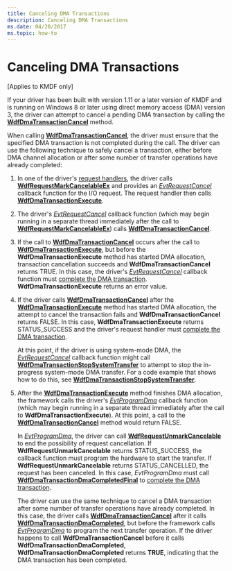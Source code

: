 ```yaml
---
title: Canceling DMA Transactions
description: Canceling DMA Transactions
ms.date: 04/20/2017
ms.topic: how-to
---
```


# Canceling DMA Transactions


\[Applies to KMDF only\]

If your driver has been built with version 1.11 or a later version of KMDF and is running on Windows 8 or later using direct memory access (DMA) version 3, the driver can attempt to cancel a pending DMA transaction by calling the [**WdfDmaTransactionCancel**](/windows-hardware/drivers/ddi/wdfdmatransaction/nf-wdfdmatransaction-wdfdmatransactioncancel) method.

When calling [**WdfDmaTransactionCancel**](/windows-hardware/drivers/ddi/wdfdmatransaction/nf-wdfdmatransaction-wdfdmatransactioncancel), the driver must ensure that the specified DMA transaction is not completed during the call. The driver can use the following technique to safely cancel a transaction, either before DMA channel allocation or after some number of transfer operations have already completed:

1.  In one of the driver's [request handlers](request-handlers.md), the driver calls [**WdfRequestMarkCancelableEx**](/windows-hardware/drivers/ddi/wdfrequest/nf-wdfrequest-wdfrequestmarkcancelableex) and provides an [*EvtRequestCancel*](/windows-hardware/drivers/ddi/wdfrequest/nc-wdfrequest-evt_wdf_request_cancel) callback function for the I/O request. The request handler then calls [**WdfDmaTransactionExecute**](/windows-hardware/drivers/ddi/wdfdmatransaction/nf-wdfdmatransaction-wdfdmatransactionexecute).
2.  The driver's [*EvtRequestCancel*](/windows-hardware/drivers/ddi/wdfrequest/nc-wdfrequest-evt_wdf_request_cancel) callback function (which may begin running in a separate thread immediately after the call to [**WdfRequestMarkCancelableEx**](/windows-hardware/drivers/ddi/wdfrequest/nf-wdfrequest-wdfrequestmarkcancelableex)) calls [**WdfDmaTransactionCancel**](/windows-hardware/drivers/ddi/wdfdmatransaction/nf-wdfdmatransaction-wdfdmatransactioncancel).
3.  If the call to [**WdfDmaTransactionCancel**](/windows-hardware/drivers/ddi/wdfdmatransaction/nf-wdfdmatransaction-wdfdmatransactioncancel) occurs after the call to [**WdfDmaTransactionExecute**](/windows-hardware/drivers/ddi/wdfdmatransaction/nf-wdfdmatransaction-wdfdmatransactionexecute), but before the **WdfDmaTransactionExecute** method has started DMA allocation, transaction cancellation succeeds and **WdfDmaTransactionCancel** returns TRUE. In this case, the driver's [*EvtRequestCancel*](/windows-hardware/drivers/ddi/wdfrequest/nc-wdfrequest-evt_wdf_request_cancel) callback function must [complete the DMA transaction](completing-a-dma-transaction.md). **WdfDmaTransactionExecute** returns an error value.
4.  If the driver calls [**WdfDmaTransactionCancel**](/windows-hardware/drivers/ddi/wdfdmatransaction/nf-wdfdmatransaction-wdfdmatransactioncancel) after the [**WdfDmaTransactionExecute**](/windows-hardware/drivers/ddi/wdfdmatransaction/nf-wdfdmatransaction-wdfdmatransactionexecute) method has started DMA allocation, the attempt to cancel the transaction fails and **WdfDmaTransactionCancel** returns FALSE. In this case, **WdfDmaTransactionExecute** returns STATUS\_SUCCESS and the driver's request handler must [complete the DMA transaction](completing-a-dma-transaction.md).

    At this point, if the driver is using system-mode DMA, the [*EvtRequestCancel*](/windows-hardware/drivers/ddi/wdfrequest/nc-wdfrequest-evt_wdf_request_cancel) callback function might call [**WdfDmaTransactionStopSystemTransfer**](/windows-hardware/drivers/ddi/wdfdmatransaction/nf-wdfdmatransaction-wdfdmatransactionstopsystemtransfer) to attempt to stop the in-progress system-mode DMA transfer. For a code example that shows how to do this, see [**WdfDmaTransactionStopSystemTransfer**](/windows-hardware/drivers/ddi/wdfdmatransaction/nf-wdfdmatransaction-wdfdmatransactionstopsystemtransfer).

5.  After the [**WdfDmaTransactionExecute**](/windows-hardware/drivers/ddi/wdfdmatransaction/nf-wdfdmatransaction-wdfdmatransactionexecute) method finishes DMA allocation, the framework calls the driver's [*EvtProgramDma*](/windows-hardware/drivers/ddi/wdfdmatransaction/nc-wdfdmatransaction-evt_wdf_program_dma) callback function (which may begin running in a separate thread immediately after the call to **WdfDmaTransactionExecute**). At this point, a call to the [**WdfDmaTransactionCancel**](/windows-hardware/drivers/ddi/wdfdmatransaction/nf-wdfdmatransaction-wdfdmatransactioncancel) method would return FALSE.

    In [*EvtProgramDma*](/windows-hardware/drivers/ddi/wdfdmatransaction/nc-wdfdmatransaction-evt_wdf_program_dma), the driver can call [**WdfRequestUnmarkCancelable**](/windows-hardware/drivers/ddi/wdfrequest/nf-wdfrequest-wdfrequestunmarkcancelable) to end the possibility of request cancellation. If **WdfRequestUnmarkCancelable** returns STATUS\_SUCCESS, the callback function must program the hardware to start the transfer. If **WdfRequestUnmarkCancelable** returns STATUS\_CANCELLED, the request has been canceled. In this case, *EvtProgramDma* must call [**WdfDmaTransactionDmaCompletedFinal**](/windows-hardware/drivers/ddi/wdfdmatransaction/nf-wdfdmatransaction-wdfdmatransactiondmacompletedfinal) to [complete the DMA transaction](completing-a-dma-transaction.md).

    The driver can use the same technique to cancel a DMA transaction after some number of transfer operations have already completed. In this case, the driver calls [**WdfDmaTransactionCancel**](/windows-hardware/drivers/ddi/wdfdmatransaction/nf-wdfdmatransaction-wdfdmatransactioncancel) after it calls [**WdfDmaTransactionDmaCompleted**](/windows-hardware/drivers/ddi/wdfdmatransaction/nf-wdfdmatransaction-wdfdmatransactiondmacompleted), but before the framework calls [*EvtProgramDma*](/windows-hardware/drivers/ddi/wdfdmatransaction/nc-wdfdmatransaction-evt_wdf_program_dma) to program the next transfer operation. If the driver happens to call **WdfDmaTransactionCancel** before it calls **WdfDmaTransactionDmaCompleted**, **WdfDmaTransactionDmaCompleted** returns **TRUE**, indicating that the DMA transaction has been completed.

 

